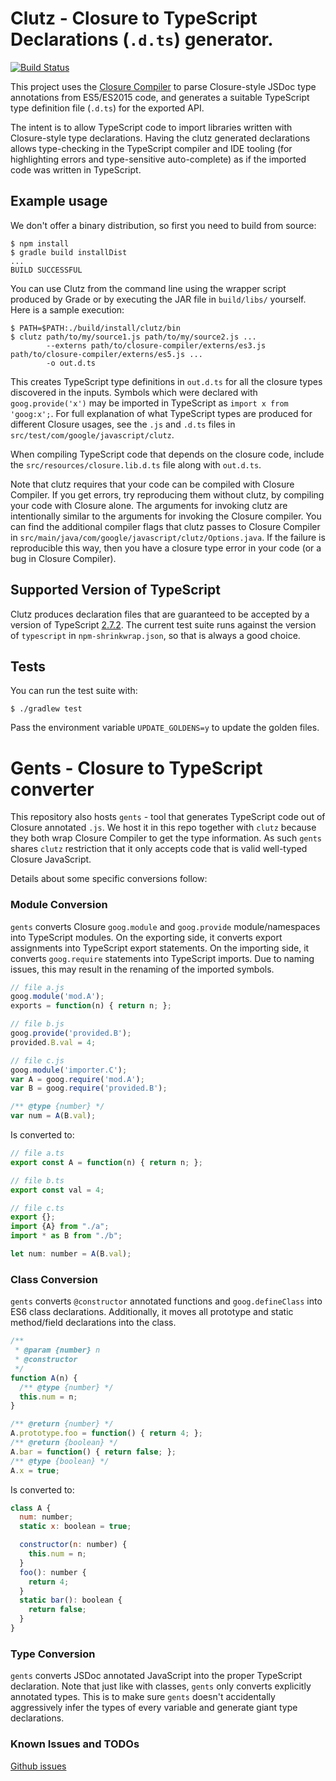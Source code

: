 # Clutz - Closure to TypeScript Declarations (`.d.ts`) generator.
[![Build Status](https://travis-ci.org/angular/clutz.svg?branch=master)](https://travis-ci.org/angular/clutz)

This project uses the
[Closure Compiler](https://github.com/google/closure-compiler/wiki/Annotating-JavaScript-for-the-Closure-Compiler)
to parse Closure-style JSDoc type annotations from ES5/ES2015 code, and generates a suitable
TypeScript type definition file (`.d.ts`) for the exported API.

The intent is to allow TypeScript code to import libraries written with Closure-style type
declarations. Having the clutz generated declarations allows type-checking in the
TypeScript compiler and IDE tooling (for highlighting errors and type-sensitive
auto-complete) as if the imported code was written in TypeScript.

## Example usage

We don't offer a binary distribution, so first you need to build from source:
```shell
$ npm install
$ gradle build installDist
...
BUILD SUCCESSFUL
```

You can use Clutz from the command line using the wrapper script produced by Grade or
by executing the JAR file in `build/libs/` yourself.
Here is a sample execution:
```shell
$ PATH=$PATH:./build/install/clutz/bin
$ clutz path/to/my/source1.js path/to/my/source2.js ...
        --externs path/to/closure-compiler/externs/es3.js path/to/closure-compiler/externs/es5.js ...
        -o out.d.ts
```

This creates TypeScript type definitions in `out.d.ts` for all the closure types discovered in the inputs.
Symbols which were declared with `goog.provide('x')` may be imported in TypeScript as `import x from 'goog:x';`.
For full explanation of what TypeScript types are produced for different Closure usages, see the `.js` and `.d.ts`
files in `src/test/com/google/javascript/clutz`.

When compiling TypeScript code that depends on the closure code, include the
`src/resources/closure.lib.d.ts` file along with `out.d.ts`.

Note that clutz requires that your code can be compiled with Closure Compiler.
If you get errors, try reproducing them without clutz, by compiling your code
with Closure alone. The arguments for invoking clutz are intentionally similar
to the arguments for invoking the Closure compiler. You can find the additional
compiler flags that clutz passes to Closure Compiler in
`src/main/java/com/google/javascript/clutz/Options.java`. If the failure is
reproducible this way, then you have a closure type error in your code (or a
bug in Closure Compiler).

## Supported Version of TypeScript
Clutz produces declaration files that are guaranteed to be accepted by a
version of TypeScript
[2.7.2](https://github.com/Microsoft/TypeScript/tree/v2.7.2). The current test
suite runs against the version of `typescript` in `npm-shrinkwrap.json`, so that is
always a good choice.

## Tests
You can run the test suite with:
```shell
$ ./gradlew test
```
Pass the environment variable `UPDATE_GOLDENS=y` to update the golden files.

# Gents - Closure to TypeScript converter

This repository also hosts `gents` - tool that generates TypeScript code out of
Closure annotated `.js`. We host it in this repo together with `clutz` because
they both wrap Closure Compiler to get the type information. As such `gents`
shares `clutz` restriction that it only accepts code that is valid well-typed
Closure JavaScript.

Details about some specific conversions follow:

### Module Conversion

`gents` converts Closure `goog.module` and `goog.provide` module/namespaces into
TypeScript modules. On the exporting side, it converts export assignments into
TypeScript export statements. On the importing side, it converts `goog.require`
statements into TypeScript imports. Due to naming issues, this may result in the
renaming of the imported symbols.

```javascript {.good}
// file a.js
goog.module('mod.A');
exports = function(n) { return n; };

// file b.js
goog.provide('provided.B');
provided.B.val = 4;

// file c.js
goog.module('importer.C');
var A = goog.require('mod.A');
var B = goog.require('provided.B');

/** @type {number} */
var num = A(B.val);
```

Is converted to:

```javascript {.good}
// file a.ts
export const A = function(n) { return n; };

// file b.ts
export const val = 4;

// file c.ts
export {};
import {A} from "./a";
import * as B from "./b";

let num: number = A(B.val);
```

### Class Conversion

`gents` converts `@constructor` annotated functions and `goog.defineClass` into
ES6 class declarations. Additionally, it moves all prototype and static
method/field declarations into the class.

```javascript {.good}
/**
 * @param {number} n
 * @constructor
 */
function A(n) {
  /** @type {number} */
  this.num = n;
}

/** @return {number} */
A.prototype.foo = function() { return 4; };
/** @return {boolean} */
A.bar = function() { return false; };
/** @type {boolean} */
A.x = true;
```

Is converted to:

```javascript {.good}
class A {
  num: number;
  static x: boolean = true;

  constructor(n: number) {
    this.num = n;
  }
  foo(): number {
    return 4;
  }
  static bar(): boolean {
    return false;
  }
}
```

### Type Conversion

`gents` converts JSDoc annotated JavaScript into the proper TypeScript
declaration. Note that just like with classes, `gents` only converts explicitly
annotated types. This is to make sure `gents` doesn't accidentally aggressively
infer the types of every variable and generate giant type declarations.

### Known Issues and TODOs

[Github
issues](https://github.com/angular/clutz/issues?q=is%3Aopen+is%3Aissue+label%3Agents)

